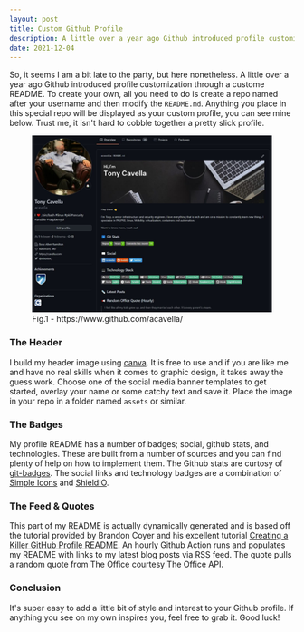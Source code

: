 ```yaml
---
layout: post
title: Custom Github Profile
description: A little over a year ago Github introduced profile customization through a custome README.
date: 2021-12-04
---
```


So, it seems I am a bit late to the party, but here nonetheless. A little over a year ago Github introduced profile customization through a custome README. To create your own, all you need to do is create a repo named after your username and then modify the `README.md`. Anything you place in this special repo will be displayed as your custom profile, you can see mine below.  Trust me, it isn't hard to cobble together a pretty slick profile. 

<!--more-->

<figure>
  <img alt="Github Profile" src="/assets/images/github-profile.jpg" />
  <figcaption>Fig.1 - https://www.github.com/acavella/</figcaption>
</figure>

### The Header
I build my header image using [canva](https://www.canva.com). It is free to use and if you are like me and have no real skills when it comes to graphic design, it takes away the guess work. Choose one of the social media banner templates to get started, overlay your name or some catchy text and save it. Place the image in your repo in a folder named `assets` or similar.

### The Badges
My profile README has a number of badges; social, github stats, and technologies.  These are built from a number of sources and you can find plenty of help on how to implement them.  The Github stats are curtosy of [git-badges](https://pufler.dev/git-badges/). The social links and technology badges are a combination of [Simple Icons](https://simpleicons.org/) and [ShieldIO](https://shields.io/). 

### The Feed & Quotes
This part of my README is actually dynamically generated and is based off the tutorial provided by Brandon Coyer and his excellent tutorial [Creating a Killer GitHub Profile README](https://daily.dev/blog/creating-a-killer-github-profile-readme-part-1). An hourly Github Action runs and populates my README with links to my latest blog posts via RSS feed.  The quote pulls a random quote from The Office courtesy The Office API.  

### Conclusion
It's super easy to add a little bit of style and interest to your Github profile. If anything you see on my own inspires you, feel free to grab it. Good luck!
